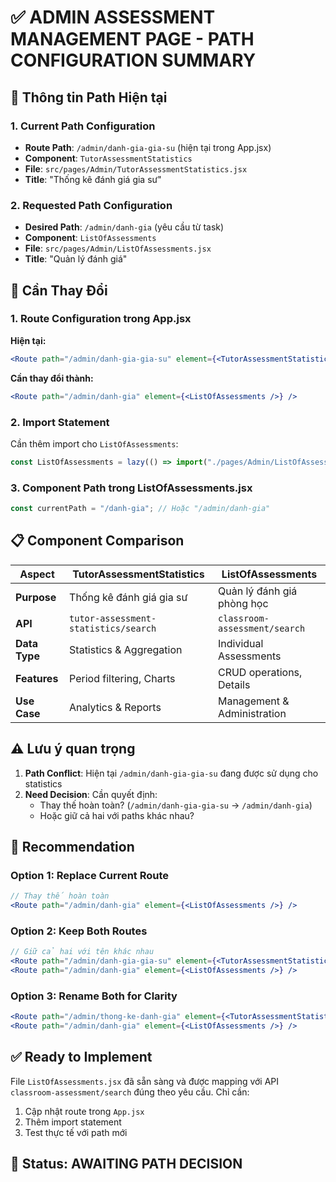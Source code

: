 # ✅ ADMIN ASSESSMENT MANAGEMENT PAGE - PATH CONFIGURATION SUMMARY

## 📍 **Thông tin Path Hiện tại**

### **1. Current Path Configuration**

- **Route Path**: `/admin/danh-gia-gia-su` (hiện tại trong App.jsx)
- **Component**: `TutorAssessmentStatistics`
- **File**: `src/pages/Admin/TutorAssessmentStatistics.jsx`
- **Title**: "Thống kê đánh giá gia sư"

### **2. Requested Path Configuration**

- **Desired Path**: `/admin/danh-gia` (yêu cầu từ task)
- **Component**: `ListOfAssessments`
- **File**: `src/pages/Admin/ListOfAssessments.jsx`
- **Title**: "Quản lý đánh giá"

## 🔄 **Cần Thay Đổi**

### **1. Route Configuration trong App.jsx**

**Hiện tại:**

```jsx
<Route path="/admin/danh-gia-gia-su" element={<TutorAssessmentStatistics />} />
```

**Cần thay đổi thành:**

```jsx
<Route path="/admin/danh-gia" element={<ListOfAssessments />} />
```

### **2. Import Statement**

Cần thêm import cho `ListOfAssessments`:

```jsx
const ListOfAssessments = lazy(() => import("./pages/Admin/ListOfAssessments"));
```

### **3. Component Path trong ListOfAssessments.jsx**

```jsx
const currentPath = "/danh-gia"; // Hoặc "/admin/danh-gia"
```

## 📋 **Component Comparison**

| Aspect        | TutorAssessmentStatistics            | ListOfAssessments             |
| ------------- | ------------------------------------ | ----------------------------- |
| **Purpose**   | Thống kê đánh giá gia sư             | Quản lý đánh giá phòng học    |
| **API**       | `tutor-assessment-statistics/search` | `classroom-assessment/search` |
| **Data Type** | Statistics & Aggregation             | Individual Assessments        |
| **Features**  | Period filtering, Charts             | CRUD operations, Details      |
| **Use Case**  | Analytics & Reports                  | Management & Administration   |

## ⚠️ **Lưu ý quan trọng**

1. **Path Conflict**: Hiện tại `/admin/danh-gia-gia-su` đang được sử dụng cho statistics
2. **Need Decision**: Cần quyết định:
   - Thay thế hoàn toàn? (`/admin/danh-gia-gia-su` → `/admin/danh-gia`)
   - Hoặc giữ cả hai với paths khác nhau?

## 🎯 **Recommendation**

### **Option 1: Replace Current Route**

```jsx
// Thay thế hoàn toàn
<Route path="/admin/danh-gia" element={<ListOfAssessments />} />
```

### **Option 2: Keep Both Routes**

```jsx
// Giữ cả hai với tên khác nhau
<Route path="/admin/danh-gia-gia-su" element={<TutorAssessmentStatistics />} />
<Route path="/admin/danh-gia" element={<ListOfAssessments />} />
```

### **Option 3: Rename Both for Clarity**

```jsx
<Route path="/admin/thong-ke-danh-gia" element={<TutorAssessmentStatistics />} />
<Route path="/admin/danh-gia" element={<ListOfAssessments />} />
```

## ✅ **Ready to Implement**

File `ListOfAssessments.jsx` đã sẵn sàng và được mapping với API `classroom-assessment/search` đúng theo yêu cầu. Chỉ cần:

1. Cập nhật route trong `App.jsx`
2. Thêm import statement
3. Test thực tế với path mới

## 📝 **Status: AWAITING PATH DECISION**
